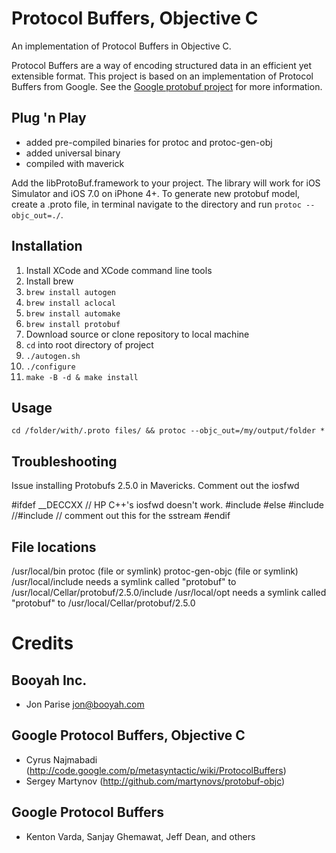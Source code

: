 # Protocol Buffers, Objective C

An implementation of Protocol Buffers in Objective C.

Protocol Buffers are a way of encoding structured data in an efficient yet extensible format.
This project is based on an implementation of Protocol Buffers from Google.  See the
[Google protobuf project][g-protobuf] for more information.

[g-protobuf]: http://code.google.com/p/protobuf/

## Plug 'n Play

* added pre-compiled binaries for protoc and protoc-gen-obj
* added universal binary
* compiled with maverick

Add the libProtoBuf.framework to your project. The library will work for iOS Simulator and iOS 7.0 on iPhone 4+. To generate new  protobuf model, create a .proto file, in terminal navigate to the directory and run `protoc --objc_out=./`.

## Installation

1. Install XCode and XCode command line tools
2. Install brew
3. `brew install autogen`
4. `brew install aclocal`
5. `brew install automake`
6. `brew install protobuf`
6. Download source or clone repository to local machine
7. `cd` into root directory of project
8. `./autogen.sh`
9. `./configure`
10. `make -B -d & make install`

## Usage

`cd /folder/with/.proto files/ && protoc --objc_out=/my/output/folder *`

## Troubleshooting

Issue installing Protobufs 2.5.0 in Mavericks. Comment out the iosfwd
  
  #ifdef __DECCXX
  // HP C++'s iosfwd doesn't work.
  #include <iostream>
  #else
  #include <sstream>
  //#include <iosfwd> // comment out this for the sstream
  #endif

## File locations

  /usr/local/bin 
    protoc (file or symlink)
    protoc-gen-objc (file or symlink)
  /usr/local/include
    needs a symlink called "protobuf" to /usr/local/Cellar/protobuf/2.5.0/include
  /usr/local/opt
    needs a symlink called "protobuf" to /usr/local/Cellar/protobuf/2.5.0


# Credits

Booyah Inc.
-------------------------------------------------------------------------------
- Jon Parise <jon@booyah.com>


Google Protocol Buffers, Objective C
-------------------------------------------------------------------------------
- Cyrus Najmabadi  (http://code.google.com/p/metasyntactic/wiki/ProtocolBuffers)
- Sergey Martynov  (http://github.com/martynovs/protobuf-objc)


Google Protocol Buffers
-------------------------------------------------------------------------------
- Kenton Varda, Sanjay Ghemawat, Jeff Dean, and others
